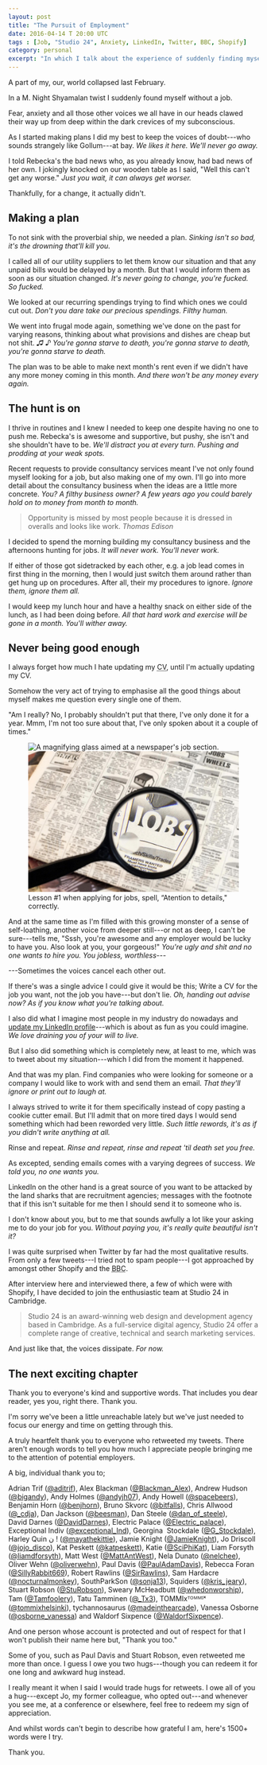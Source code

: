```yaml
---
layout: post
title: "The Pursuit of Employment"
date: 2016-04-14 T 20:00 UTC
tags : [Job, "Studio 24", Anxiety, LinkedIn, Twitter, BBC, Shopify]
category: personal
excerpt: "In which I talk about the experience of suddenly finding myself hunting for another job and all of the vices this comes with."
---
```

A part of my, our, world collapsed last February.

In a M. Night Shyamalan twist I suddenly found myself without a job.

Fear, anxiety and all those other voices we all have in our heads clawed their way up from deep within the dark crevices of my subconscious.

As I started making plans I did my best to keep the voices of doubt---who sounds strangely like Gollum---at bay. *We likes it here. We’ll never go away.*

I told Rebecka's the bad news who, as you already know, had bad news of her own. I jokingly knocked on our wooden table as I said, "Well this can't get any worse." *Just you wait, it can always get worser.*

Thankfully, for a change, it actually didn't.

## Making a plan

To not sink with the proverbial ship, we needed a plan. *Sinking isn't so bad, it's the drowning that'll kill you.*

I called all of our utility suppliers to let them know our situation and that any unpaid bills would be delayed by a month. But that I would inform them as soon as our situation changed. *It's never going to change, you're fucked. So fucked.*

<p data-pullquote="♫ ♪ You’re gonna starve to death, you’re gonna starve to death."></p>

We looked at our recurring spendings trying to find which ones we could cut out. *Don't you dare take our precious spendings. Filthy human.*

We went into frugal mode again, something we've done on the past for varying reasons, thinking about what provisions and dishes are cheap but not shit. *♫ ♪ You're gonna starve to death, you're gonna starve to death, you're gonna starve to death.*

The plan was to be able to make next month's rent even if we didn't have any more money coming in this month. *And there won't be any money every again.*

## The hunt is on

I thrive in routines and I knew I needed to keep one despite having no one to push me. Rebecka's is awesome and supportive, but pushy, she isn't and she shouldn't have to be. *We'll distract you at every turn. Pushing and prodding at your weak spots.*

Recent requests to provide consultancy services meant I've not only found myself looking for a job, but also making one of my own. I'll go into more detail about the consultancy business when the ideas are a little more concrete. *You? A filthy business owner? A few years ago you could barely hold on to money from month to month.*

> Opportunity is missed by most people because it is dressed in overalls and looks like work. <cite>Thomas Edison</cite>

I decided to spend the morning building my consultancy business and the afternoons hunting for jobs. *It will never work. You'll never work.*

If either of those got sidetracked by each other, e.g. a job lead comes in first thing in the morning, then I would just switch them around rather than get hung up on procedures. After all, their my procedures to ignore. *Ignore them, ignore them all.*

I would keep my lunch hour and have a healthy snack on either side of the lunch, as I had been doing before. *All that hard work and exercise will be gone in a month. You'll wither away.*

## Never being good enough

I always forget how much I hate updating my <abbr title="Curriculum Vitae" class="small-caps">CV</abbr>, until I'm actually updating my <abbr class="small-caps">CV</abbr>.

Somehow the very act of trying to emphasise all the good things about myself makes me question every single one of them.

"Am I really? No, I probably shouldn't put that there, I've only done it for a year. Mmm, I'm not too sure about that, I've only spoken about it a couple of times."

<figure>
	<img class="js-lazy-load" data-original="/assets/posts/2016/april/the-pursuit-of-employment/job-hunting.jpg" alt="A magnifying glass aimed at a newspaper's job section.">
	<noscript>
		<img src="/assets/posts/2016/april/the-pursuit-of-employment/job-hunting.jpg" alt="A magnifying glass aimed at a newspaper's job section.">
	</noscript>
	<figcaption>Lesson #1 when applying for jobs, spell, “Atention to details," correctly.</figcaption>
</figure>

And at the same time as I'm filled with this growing monster of a sense of self-loathing, another voice from deeper still---or not as deep, I can't be sure---tells me, "Sssh, you're awesome and any employer would be lucky to have you. Also look at you, your gorgeous!" *You're ugly and shit and no one wants to hire you. You jobless, worthless---*

---Sometimes the voices cancel each other out.

If there's was a single advice I could give it would be this; Write a <abbr class="small-caps">CV</abbr> for the job you want, not the job you have---but don't lie. *Oh, handing out advise now? As if you know what you're talking about.*

I also did what I imagine most people in my industry do nowadays and [update my LinkedIn profile][linkedin]---which is about as fun as you could imagine. *We love draining you of your will to live.*

<p data-pullquote="Rinse and repeat ‘til death set you free."></p>

But I also did something which is completely new, at least to me, which was to tweet about my situation---which I did from the moment it happened.

And that was my plan. Find companies who were looking for someone or a company I would like to work with and send them an email. *That they'll ignore or print out to laugh at.*

I always strived to write it for them specifically instead of copy pasting a cookie cutter email. But I'll admit that on more tired days I would send something which had been reworded very little. *Such little rewords, it's as if you didn't write anything at all.*

Rinse and repeat. *Rinse and repeat, rinse and repeat 'til death set you free.*

As excepted, sending emails comes with a varying degrees of success. *We told you, no one wants you.*

LinkedIn on the other hand is a great source of you want to be attacked by the land sharks that are recruitment agencies; messages with the footnote that if this isn't suitable for me then I should send it to someone who is.

I don't know about you, but to me that sounds awfully a lot like your asking me to do your job for you. *Without paying you, it's really quite beautiful isn't it?*

I was quite surprised when Twitter by far had the most qualitative results. From only a few tweets---I tried not to spam people---I got approached by amongst other Shopify and the <abbr title="British Broadcasting Corporation" class="small-caps">BBC</abbr>.

After interview here and interviewed there, a few of which were with Shopify, I have decided to join the enthusiastic team at Studio 24 in Cambridge.

> Studio 24 is an award-winning web design and development agency based in Cambridge. As a full-service digital agency, Studio 24 offer a complete range of creative, technical and search marketing services. 

And just like that, the voices dissipate. *For now.*

## The next exciting chapter

Thank you to everyone's kind and supportive words. That includes you dear reader, yes you, right there. Thank you.

I'm sorry we've been a little unreachable lately but we've just needed to focus our energy and time on getting through this.

A truly heartfelt thank you to everyone who retweeted my tweets. There aren't enough words to tell you how much I appreciate people bringing me to the attention of potential employers.

A big, individual thank you to;

Adrian&nbsp;Trif (<a href="https://www.twitter.com/aditrif">@aditrif</a>),
Alex&nbsp;Blackman (<a href="https://www.twitter.com/Blackman_Alex">@Blackman_Alex</a>),
Andrew&nbsp;Hudson (<a href="https://www.twitter.com/bigandy">@bigandy</a>),
Andy&nbsp;Holmes (<a href="https://www.twitter.com/andyjh07">@andyjh07</a>),
Andy&nbsp;Howell (<a href="https://www.twitter.com/spacebeers">@spacebeers</a>),
Benjamin&nbsp;Horn (<a href="https://www.twitter.com/benjhorn">@benjhorn</a>),
Bruno&nbsp;Skvorc (<a href="https://www.twitter.com/bitfalls">@bitfalls</a>),
Chris&nbsp;Allwood (<a href="https://www.twitter.com/_cdja">@_cdja</a>),
Dan&nbsp;Jackson (<a href="https://www.twitter.com/beesman">@beesman</a>),
Dan&nbsp;Steele (<a href="https://www.twitter.com/dan_of_steele">@dan_of_steele</a>),
David&nbsp;Darnes (<a href="https://www.twitter.com/DavidDarnes">@DavidDarnes</a>),
Electric&nbsp;Palace (<a href="https://www.twitter.com/Electric_palace">@Electric_palace</a>),
Exceptional&nbsp;Indiv (<a href="https://www.twitter.com/exceptional_Ind">@exceptional_Ind</a>),
Georgina &nbsp;Stockdale (<a href="https://www.twitter.com/G_Stockdale">@G_Stockdale</a>),
Harley&nbsp;Quin&nbsp;ن&nbsp;! (<a href="https://www.twitter.com/mayathekittie">@mayathekittie</a>),
Jamie&nbsp;Knight (<a href="https://www.twitter.com/JamieKnight">@JamieKnight</a>),
Jo&nbsp;Driscoll (<a href="https://www.twitter.com/jojo_disco">@jojo_disco</a>),
Kat&nbsp;Peskett (<a href="https://www.twitter.com/katpeskett">@katpeskett</a>),
Katie (<a href="https://www.twitter.com/SciPhiKat">@SciPhiKat</a>),
Liam&nbsp;Forsyth (<a href="https://www.twitter.com/liamdforsyth">@liamdforsyth</a>),
Matt&nbsp;West (<a href="https://www.twitter.com/MattAntWest">@MattAntWest</a>),
Nela&nbsp;Dunato (<a href="https://www.twitter.com/nelchee">@nelchee</a>),
Oliver&nbsp;Wehn (<a href="https://www.twitter.com/oliverwehn">@oliverwehn</a>),
Paul&nbsp;Davis (<a href="https://www.twitter.com/PaulAdamDavis">@PaulAdamDavis</a>),
Rebecca&nbsp;Foran (<a href="https://www.twitter.com/SillyRabbit669">@SillyRabbit669</a>),
Robert&nbsp;Rawlins (<a href="https://www.twitter.com/SirRawlins">@SirRawlins</a>),
Sam&nbsp;Hardacre (<a href="https://www.twitter.com/nocturnalmonkey">@nocturnalmonkey</a>),
SouthParkSon (<a href="https://www.twitter.com/sonja13">@sonja13</a>),
Squiders (<a href="https://www.twitter.com/kris_jeary">@kris_jeary</a>),
Stuart&nbsp;Robson (<a href="https://www.twitter.com/StuRobson">@StuRobson</a>),
Sweary&nbsp;McHeadbutt (<a href="https://www.twitter.com/whedonworship">@whedonworship</a>),
Tam (<a href="https://www.twitter.com/Tamfoolery">@Tamfoolery</a>),
Tatu&nbsp;Tamminen (<a href="https://www.twitter.com/_Tx3">@_Tx3</a>),
TOMMIxᵀᴼᴹᴹᴵˣ (<a href="https://www.twitter.com/tommixhelsinki">@tommixhelsinki</a>),
tychannosaurus (<a href="https://www.twitter.com/madeinthearcade">@madeinthearcade</a>),
Vanessa&nbsp;Osborne (<a href="https://www.twitter.com/osborne_vanessa">@osborne_vanessa</a>) and
Waldorf&nbsp;Sixpence (<a href="https://www.twitter.com/WaldorfSixpence">@WaldorfSixpence</a>).

And one person whose account is protected and out of respect for that I won't publish their name here but, "Thank you too."

Some of you, such as Paul Davis and Stuart Robson, even retweeted me more than once. I guess I owe you two hugs---though you can redeem it for one long and awkward hug instead.

I really meant it when I said I would trade hugs for retweets. I owe all of you a hug---except Jo, my former colleague, who opted out---and whenever you see me, at a conference or elsewhere, feel free to redeem my sign of appreciation.

And whilst words can't begin to describe how grateful I am, here's 1500+ words were I try.

Thank you.

[linkedin]: https://www.linkedin.com/in/carloseriksson